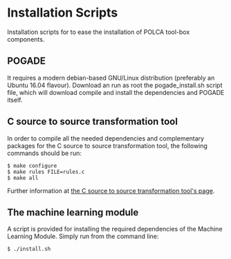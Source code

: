 Installation Scripts
====================

Installation scripts for to ease the installation of POLCA tool-box components.

POGADE
------

It requires a modern debian-based GNU/Linux distribution (preferably an Ubuntu 16.04 flavour).
Download an run as root the pogade_install.sh script file, which will download compile and install the dependencies and POGADE itself.

C source to source transformation tool
------------

In order to compile all the needed dependencies and complementary packages for the C source to source transformation tool, the following commands should be run:

```
$ make configure
$ make rules FILE=rules.c
$ make all
```

Further information at [the C source to source transformation tool's page](https://github.com/polca-project/polca-toolbox/tree/master/C_source2source).


The machine learning module
------------

A script is provided for installing the required dependencies of the Machine Learning Module. Simply run from the command line:

```
$ ./install.sh
```
